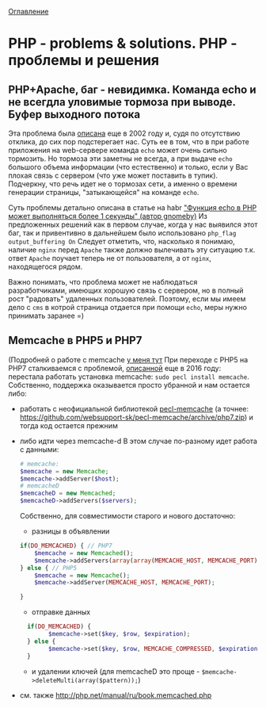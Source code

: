 <a href="README.md">Оглавление</a>

# PHP - problems & solutions. PHP - проблемы и решения 

## PHP+Apache, баг - невидимка. Команда echo и не всегдла уловимые тормоза при выводе. Буфер выходного потока

Эта проблема была [описана][1] еще в 2002 году и, судя по отсутствию отклика, до сих пор подстерегает нас.
Суть ее в том, что в при работе приложения на web-сервере команда `echo` может очень сильно тормозить. Но тормоза эти заметны не всегда, а при выдаче `echo` большого объема информации (что естественно) 
и только, если у Вас плохая связь с сервером (что уже может поставить в тупик). Подчеркну, что речь идет не о тормозах сети, а именно о времени генерации страницы, "затыкающейся" на команде `echo`.

Суть проблемы детально описана в статье на habr ["Функция echo в PHP может выполняться более 1 секунды" (автор gnomeby)][2]
Из предложенных решений как в первом случае, когда у нас выявился этот баг, так и привентивно в дальнейшем было использовано `php_flag output_buffering On` 
Следует отметить, что, насколько я понимаю, наличие `nginx` перед `Apache` также должно вылечивать эту ситуацию т.к. ответ `Apache` поучает теперь не от пользователя, а от `nginx`, находящегося рядом.

Важно понимать, что проблема может не наблюдаться разработчиками, имеющих хорошую связь с сервером, но в полный рост "радовать" удаленных пользователей. Поэтому, если мы имеем дело с `cms` в котрой страница отдается при помощи `echo`, меры нужно принимать заранее =)

[1]: https://bugs.php.net/bug.php?id=18029
[2]: https://habr.com/ru/post/45016/

## Memcache в PHP5 и PHP7
(Подробней о работе с memcache [у меня тут](PHPDBMemcache.md)
При переходе с PHP5 на PHP7 сталкиваемся с проблемой, [описанной][3] еще в 2016 году: перестала работать установка memcache: `sudo pecl install memcache`. Собственно, поддержка оказывается просто убранной и нам остается либо: 
* работать с неофициальной библиотекой [pecl-memcache][4]  (а точнее: https://github.com/websupport-sk/pecl-memcache/archive/php7.zip) и тогда код остается прежним
* либо идти через memcache-d В этом случае по-разному идет работа с данными:
    ```PHP
    # memcache:
    $memcache = new Memcache;
    $memcache->addServer($host);
    # memcacheD
    $memcacheD = new Memcached;
    $memcacheD->addServers($servers);
    ```
    Собственно, для совместимости старого и нового достаточно:
    *  разницы в объявлении
    ```PHP
    if(DO_MEMCACHED) { // PHP7
        $memcache = new Memcached();
        $memcache->addServers(array(array(MEMCACHE_HOST, MEMCACHE_PORT)));
    } else { // PHP5
        $memcache = new Memcache();
        $memcache->addServer(MEMCACHE_HOST, MEMCACHE_PORT);

    }
    ```
    * отправке данных
    ```PHP
      if(DO_MEMCACHED) {
            $memcache->set($key, $row, $expiration);
      } else {
            $memcache->set($key, $row, MEMCACHE_COMPRESSED, $expiration);
      }
    ```
    * и удалении ключей (для memcacheD это проще - `$memcache->deleteMulti(array($pattern));`)
    
* см. также http://php.net/manual/ru/book.memcached.php
    
<!--
Maryanna Nesina, [07.05.18 16:16]
я под php7 для CentOS на виртуалке с memcache, помнится, плясала с бубном - оно просто так не вставало

Maryanna Nesina, [07.05.18 16:16]
но у меня еще могли наклыдываться проблемы с ansible

Maryanna Nesina, [07.05.18 16:16]
и с тем, что http://rpms.remirepo.net  не работал и я в результате брала тут: https://github.com/websupport-sk/pecl-memcache/archive/php7.zip -->
[3]: https://bugs.php.net/bug.php?id=72887
[4]: https://github.com/websupport-sk/pecl-memcache

